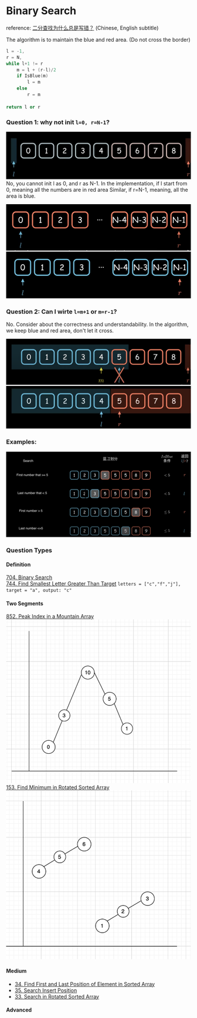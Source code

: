 # Binary Search

reference:
[二分查找为什么总是写错？](https://www.youtube.com/watch?v=JuDAqNyTG4g&t=759s)
(Chinese, English subtitle)


The algorithm is to maintain the blue and red area.
(Do not cross the border)

```cpp
l = -1,
r = N,
while l+1 != r 
    m = l + (r-l)/2
    if IsBlue(m)         
        l = m
    else                
        r = m

return l or r                
```

### Question 1: why not init `l=0, r=N-1`? 
![](../../../images/1.png)
No, you cannot init l as 0, and r as N-1. 
In the implementation, if l start from 0, meaning all the numbers are in red area
Similar, if r=N-1, meaning, all the area is blue. 

![](../../../images/3.png)
![](../../../images/4.png)

### Question 2: Can I wirte `l=m+1` or `m=r-1`?
No. Consider about the correctness and understandability. 
In the algorithm, we keep blue and red area, don't let it cross. 

![](../../../images/5.png)
![](../../../images/2.png)


### Examples:
![](../../../images/6.png)

### Question Types
#### Definition
[704. Binary Search](https://leetcode.com/problems/binary-search/)    
[744. Find Smallest Letter Greater Than Target](https://leetcode.com/problems/find-smallest-letter-greater-than-target/)
`letters = ["c","f","j"], target = "a", output: "c"`

#### Two Segments
[852. Peak Index in a Mountain Array](https://leetcode.com/problems/peak-index-in-a-mountain-array/)
![](../../../images/7.png)
[153. Find Minimum in Rotated Sorted Array](https://leetcode.com/problems/find-minimum-in-rotated-sorted-array/)
![](../../../images/8.png)


#### Medium 
* [34. Find First and Last Position of Element in Sorted Array](https://leetcode.com/problems/find-first-and-last-position-of-element-in-sorted-array/)
* [35. Search Insert Position](https://leetcode.com/problems/search-insert-position/)
* [33. Search in Rotated Sorted Array](https://leetcode.com/problems/search-in-rotated-sorted-array/)

#### Advanced 
